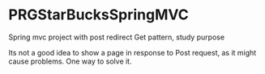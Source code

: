 # PRGStarBucksSpringMVC
Spring mvc project with post redirect Get pattern, study purpose

Its not a good idea to show a page in response to Post request, as it might cause problems. One way to solve it.

